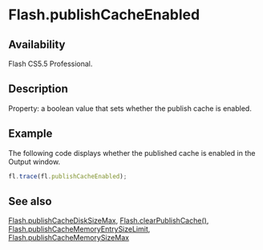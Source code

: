 # Flash.publishCacheEnabled

## Availability

Flash CS5.5 Professional.

## Description

Property: a boolean value that sets whether the publish cache is enabled.

## Example

The following code displays whether the published cache is enabled in the Output window.

```javascript
fl.trace(fl.publishCacheEnabled);
```

## See also

[Flash.publishCacheDiskSizeMax](../Flash_object/Flash50.md), [Flash.clearPublishCache()](../Flash_object/Flash5.md), [Flash.publishCacheMemoryEntrySizeLimit](../Flash_object/Flash52.md), [Flash.publishCacheMemorySizeMax](../Flash_object/Flash53.md)
